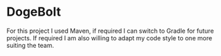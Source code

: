 # DogeBolt
For this project I used Maven, if required I can switch to Gradle for future projects. 
If required I am also willing to adapt my code style to one more suiting the team. 

